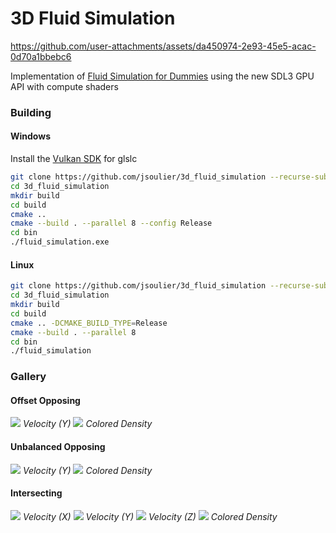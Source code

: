 # 3D Fluid Simulation

https://github.com/user-attachments/assets/da450974-2e93-45e5-acac-0d70a1bbebc6

Implementation of [Fluid Simulation for Dummies](https://mikeash.com/pyblog/fluid-simulation-for-dummies.html) using the new SDL3 GPU API with compute shaders

### Building

#### Windows

Install the [Vulkan SDK](https://www.lunarg.com/vulkan-sdk/) for glslc

```bash
git clone https://github.com/jsoulier/3d_fluid_simulation --recurse-submodules
cd 3d_fluid_simulation
mkdir build
cd build
cmake ..
cmake --build . --parallel 8 --config Release
cd bin
./fluid_simulation.exe
```

#### Linux

```bash
git clone https://github.com/jsoulier/3d_fluid_simulation --recurse-submodules
cd 3d_fluid_simulation
mkdir build
cd build
cmake .. -DCMAKE_BUILD_TYPE=Release
cmake --build . --parallel 8
cd bin
./fluid_simulation
```

### Gallery

#### Offset Opposing

![](doc/image6.png)
*Velocity (Y)*
![](doc/image7.png)
*Colored Density*

#### Unbalanced Opposing

![](doc/image8.png)
*Velocity (Y)*
![](doc/image9.png)
*Colored Density*

#### Intersecting

![](doc/image10.png)
*Velocity (X)*
![](doc/image11.png)
*Velocity (Y)*
![](doc/image12.png)
*Velocity (Z)*
![](doc/image13.png)
*Colored Density*
